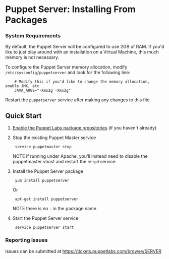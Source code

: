 Puppet Server: Installing From Packages
====

### System Requirements

By default, the Puppet Server will be configured to use 2GB of RAM.
If you'd like to just play around with an installation on a Virtual Machine,
this much memory is not necessary.

To configure the Puppet Server memory allocation, modify 
`/etc/sysconfig/puppetserver` and look for the following line:

        # Modify this if you'd like to change the memory allocation, enable JMX, etc
        JAVA_ARGS="-Xms2g -Xmx2g"

Restart the `puppetserver` service after making any changes to this file.

Quick Start
----

1. [Enable the Puppet Labs package repositories][repodocs] (if you haven't already)
2. Stop the existing Puppet Master service
   
        service puppetmaster stop
        
   NOTE if running under Apache, you'll instead need to disable the puppetmaster
   vhost and restart the `httpd` service

3. Install the Puppet Server package

        yum install puppetserver
    
   Or
   
        apt-get install puppetserver
    
   NOTE there is no `-` in the package name

4. Start the Puppet Server service

        service puppetserver start
    
### Reporting Issues

Issues can be submitted at https://tickets.puppetlabs.com/browse/SERVER
   
[repodocs]: https://docs.puppetlabs.com/guides/puppetlabs_package_repositories.html

